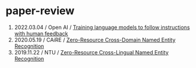 # paper-review

1. 2022.03.04 / Open AI / [Training language models to follow instructions with human feedback](https://github.com/ajskdlf64/paper-review/blob/main/Training%20language%20models%20to%20follow%20instructions%20with%20human%20feedback.md)
2. 2020.05.19 / CAiRE / [Zero-Resource Cross-Domain Named Entity Recognition](https://github.com/ajskdlf64/paper-review/blob/main/Zero-Resource%20Cross-Domain%20Named%20Entity%20Recognition.md)
3. 2019.11.22 / NTU / [Zero-Resource Cross-Lingual Named Entity Recognition](https://github.com/ajskdlf64/paper-review/blob/main/Zero-Resource%20Cross-Lingual%20Named%20Entity%20Recognition.md)
